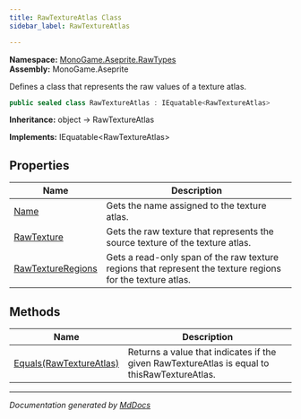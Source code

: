 ```yaml
---
title: RawTextureAtlas Class
sidebar_label: RawTextureAtlas

---
```


**Namespace:** [MonoGame.Aseprite.RawTypes](../)  
**Assembly:** MonoGame.Aseprite

Defines a class that represents the raw values of a texture atlas.

```csharp
public sealed class RawTextureAtlas : IEquatable<RawTextureAtlas>
```

**Inheritance:** object → RawTextureAtlas

**Implements:** IEquatable\<RawTextureAtlas\>

## Properties

| Name                                                 | Description                                                                                                 |
| ---------------------------------------------------- | ----------------------------------------------------------------------------------------------------------- |
| [Name](Properties/Name.md)                           | Gets the name assigned to the texture atlas.                                                                |
| [RawTexture](Properties/RawTexture.md)               | Gets the raw texture that represents the source texture of the texture atlas.                               |
| [RawTextureRegions](Properties/RawTextureRegions.md) | Gets a read\-only span of the raw texture regions that represent the texture regions for the texture atlas. |

## Methods

| Name                                         | Description                                                                                  |
| -------------------------------------------- | -------------------------------------------------------------------------------------------- |
| [Equals(RawTextureAtlas)](Methods/Equals.md) | Returns a value that indicates if the given RawTextureAtlas is equal to thisRawTextureAtlas. |

___

*Documentation generated by [MdDocs](https://github.com/ap0llo/mddocs)*
